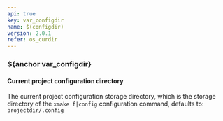 ```yaml
---
api: true
key: var_configdir
name: $(configdir)
version: 2.0.1
refer: os_curdir
---
```


### ${anchor var_configdir}

#### Current project configuration directory

The current project configuration storage directory, which is the storage directory of the `xmake f|config` configuration command, defaults to: `projectdir/.config`

